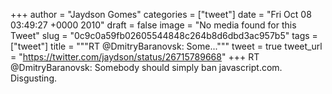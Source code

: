 
+++
author = "Jaydson Gomes"
categories = ["tweet"]
date = "Fri Oct 08 03:49:27 +0000 2010"
draft = false
image = "No media found for this Tweet"
slug = "0c9c0a59fb02605544848c264b8d6dbd3ac957b5"
tags = ["tweet"]
title = """RT @DmitryBaranovsk: Some..."""
tweet = true
tweet_url = "https://twitter.com/jaydson/status/26715789668"
+++
RT @DmitryBaranovsk: Somebody should simply ban javascript.com. Disgusting.
